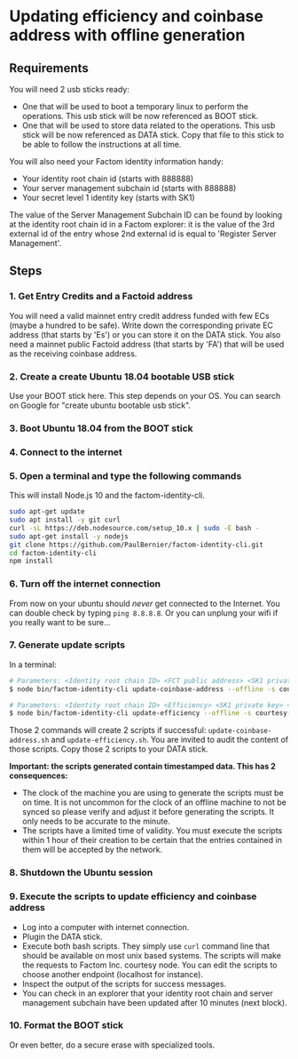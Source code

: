 # Updating efficiency and coinbase address with offline generation

## Requirements

You will need 2 usb sticks ready:

* One that will be used to boot a temporary linux to perform the operations. This usb stick will be now referenced as BOOT stick.
* One that will be used to store data related to the operations. This usb stick will be now referenced as DATA stick. Copy that file to this stick to be able to follow the instructions at all time.

You will also need your Factom identity information handy:

* Your identity root chain id (starts with 888888)
* Your server management subchain id (starts with 888888)
* Your secret level 1 identity key (starts with SK1)

The value of the Server Management Subchain ID can be found by looking at the identity root chain id in a Factom explorer: it is the value of the 3rd external id of the entry whose 2nd external id is equal to 'Register Server Management'.

## Steps

### 1. Get Entry Credits and a Factoid address

You will need a valid mainnet entry credit address funded with few ECs (maybe a hundred to be safe). Write down the corresponding private EC address (that starts by 'Es') or you can store it on the DATA stick. You also need a mainnet public Factoid address (that starts by 'FA') that will be used as the receiving coinbase address.

### 2. Create a create Ubuntu 18.04 bootable USB stick

Use your BOOT stick here. This step depends on your OS. You can search on Google for "create ubuntu bootable usb stick".

### 3. Boot Ubuntu 18.04 from the BOOT stick

### 4. Connect to the internet

### 5. Open a terminal and type the following commands

This will install Node.js 10 and the factom-identity-cli.

```bash
sudo apt-get update
sudo apt install -y git curl
curl -sL https://deb.nodesource.com/setup_10.x | sudo -E bash -
sudo apt-get install -y nodejs
git clone https://github.com/PaulBernier/factom-identity-cli.git
cd factom-identity-cli
npm install
```

### 6. Turn off the internet connection

From now on your ubuntu should *never* get connected to the Internet. You can double check by typing `ping 8.8.8.8`. Or you can unplung your wifi if you really want to be sure...

### 7. Generate update scripts

In a terminal:

```bash
# Parameters: <Identity root chain ID> <FCT public address> <SK1 private key> <Paying private EC address>
$ node bin/factom-identity-cli update-coinbase-address --offline -s courtesy-node.factom.com:80 8888889822cf1d5889aa8dc11ad210b67d582812152de568fabc5f8505989c0f FA3HZDE4MdXAthauFoA3aKYpx33U4fT2kAABmfwk7NBqyLT2zed5 sk12tdaziBoFyBHG56Ery3bPFFBDpy7Y3VymduGPfoj66cGhH4mHZrw Es3ytEKt6t5Jm9juC4kR7EgKQSX8BpRnM4WADtgFoq7j1WgbeEGW
```

```bash
# Parameters: <Identity root chain ID> <Efficiency> <SK1 private key> <Paying private EC address> <Server Management Subchain ID>
$ node bin/factom-identity-cli update-efficiency --offline -s courtesy-node.factom.com:80 8888889822cf1d5889aa8dc11ad210b67d582812152de568fabc5f8505989c0f 50.1 sk12tdaziBoFyBHG56Ery3bPFFBDpy7Y3VymduGPfoj66cGhH4mHZrw Es3ytEKt6t5Jm9juC4kR7EgKQSX8BpRnM4WADtgFoq7j1WgbeEGW 8888887c01c12c72052f9c99b45782013feadb20c46ca86dc6e3a9730835848a
```

Those 2 commands will create 2 scripts if successful: `update-coinbase-address.sh` and `update-efficiency.sh`. You are invited to audit the content of those scripts. Copy those 2 scripts to your DATA stick.

**Important: the scripts generated contain timestamped data. This has 2 consequences:**
* The clock of the machine you are using to generate the scripts must be on time. It is not uncommon for the clock of an offline machine to not be synced so please verify and adjust it before generating the scripts. It only needs to be accurate to the minute.
* The scripts have a limited time of validity. You must execute the scripts within 1 hour of their creation to be certain that the entries contained in them will be accepted by the network.

### 8. Shutdown the Ubuntu session

### 9. Execute the scripts to update efficiency and coinbase address

* Log into a computer with internet connection.
* Plugin the DATA stick.
* Execute both bash scripts. They simply use `curl` command line that should be available on most unix based systems. The scripts will make the requests to Factom Inc. courtesy node. You can edit the scripts to choose another endpoint (localhost for instance).
* Inspect the output of the scripts for success messages.
* You can check in an explorer that your identity root chain and server management subchain have been updated after 10 minutes (next block).

### 10. Format the BOOT stick

Or even better, do a secure erase with specialized tools.

